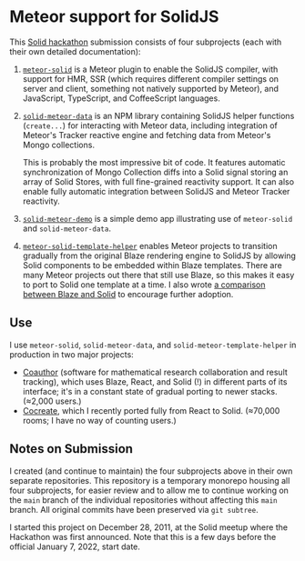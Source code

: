 # Meteor support for SolidJS

This [Solid hackathon](https://hack.solidjs.com/)
submission consists of four subprojects
(each with their own detailed documentation):

1. [`meteor-solid`](meteor-solid)
   is a Meteor plugin to enable the SolidJS compiler, with support for HMR,
   SSR (which requires different compiler settings on server
   and client, something not natively supported by Meteor),
   and JavaScript, TypeScript, and CoffeeScript languages.
2. [`solid-meteor-data`](solid-meteor-data)
   is an NPM library containing SolidJS helper functions
   (`create...`) for interacting with Meteor data, including integration of
   Meteor's Tracker reactive engine and fetching data from Meteor's Mongo
   collections.

   This is probably the most impressive bit of code.
   It features automatic synchronization of Mongo Collection diffs
   into a Solid signal storing an array of Solid Stores, with full
   fine-grained reactivity support.
   It can also enable fully automatic integration between SolidJS
   and Meteor Tracker reactivity.

3. [`solid-meteor-demo`](solid-meteor-demo)
   is a simple demo app illustrating use of
   `meteor-solid` and `solid-meteor-data`.
4. [`meteor-solid-template-helper`](meteor-solid-template-helper)
   enables Meteor projects to transition gradually
   from the original Blaze rendering engine to SolidJS
   by allowing Solid components to be embedded within Blaze templates.
   There are many Meteor projects out there that still use Blaze,
   so this makes it easy to port to Solid one template at a time.
   I also wrote [a comparison between Blaze and Solid](https://forums.meteor.com/t/meteor-solidjs-demo/57242/9?u=edemaine)
   to encourage further adoption.

## Use

I use `meteor-solid`, `solid-meteor-data`, and `solid-meteor-template-helper`
in production in two major projects:

* [Coauthor](https://github.com/edemaine/coauthor/)
  (software for mathematical research collaboration and result tracking),
  which uses Blaze, React, and Solid (!) in different parts of its interface;
  it's in a constant state of gradual porting to newer stacks.
  (≈2,000 users.)
* [Cocreate](https://github.com/edemaine/cocreate/),
  which I recently ported fully from React to Solid.
  (≈70,000 rooms; I have no way of counting users.)

## Notes on Submission

I created (and continue to maintain) the four subprojects above
in their own separate repositories.
This repository is a temporary monorepo housing all four subprojects,
for easier review and to allow me to continue working on the `main` branch
of the individual repositories without affecting this `main` branch.
All original commits have been preserved via `git subtree`.

I started this project on December 28, 2011, at the Solid meetup
where the Hackathon was first announced.
Note that this is a few days before the official January 7, 2022, start date.
